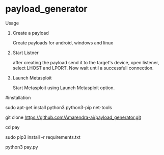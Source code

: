 # payload_generator

Usage

1) Create a payload

    Create payloads for android, windows and linux

2) Start Listner

    after creating the payload send it to the target's device, open listener, select LHOST and LPORT.
    Now wait until a successfull connection.

3) Launch Metasploit

    Start Metasploit using Launch Metasploit option.

#installation

sudo apt-get install python3 python3-pip net-tools

git clone https://github.com/Amarendra-ai/payload_generator.git

cd pay

sudo pip3 install -r requirements.txt

python3 pay.py